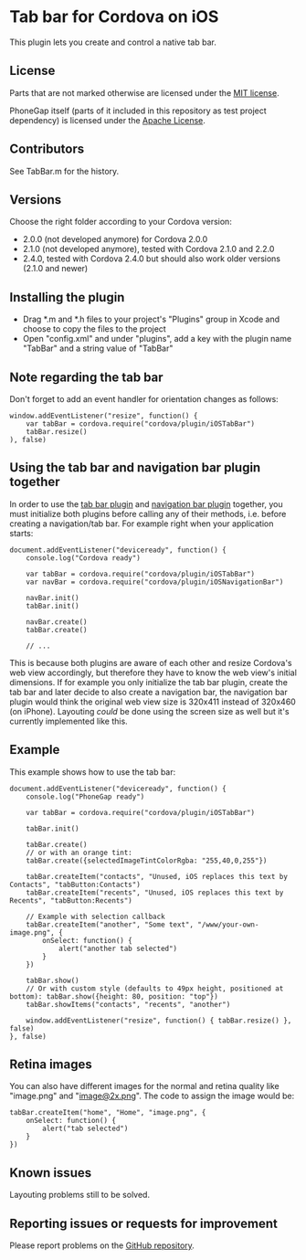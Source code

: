 Tab bar for Cordova on iOS
==========================

This plugin lets you create and control a native tab bar.

License
-------

Parts that are not marked otherwise are licensed under the [MIT license](http://www.opensource.org/licenses/mit-license.html).

PhoneGap itself (parts of it included in this repository as test project dependency) is licensed under the [Apache License](http://phonegap.com/about/license/).

Contributors
------------

See TabBar.m for the history.

Versions
--------

Choose the right folder according to your Cordova version:

- 2.0.0 (not developed anymore) for Cordova 2.0.0
- 2.1.0 (not developed anymore), tested with Cordova 2.1.0 and 2.2.0
- 2.4.0, tested with Cordova 2.4.0 but should also work older versions (2.1.0 and newer)

Installing the plugin
---------------------

- Drag *.m and *.h files to your project's "Plugins" group in Xcode and choose to copy the files to the project
- Open "config.xml" and under "plugins", add a key with the plugin name "TabBar" and a string value of "TabBar"

Note regarding the tab bar
--------------------------

Don't forget to add an event handler for orientation changes as follows:

    window.addEventListener("resize", function() {
        var tabBar = cordova.require("cordova/plugin/iOSTabBar")
        tabBar.resize()
    ), false)

Using the tab bar and navigation bar plugin together
----------------------------------------------------

In order to use the [tab bar plugin](https://github.com/AndiDog/phonegap-plugins/tree/master/iOS/TabBar) and [navigation bar plugin](https://github.com/AndiDog/phonegap-plugins/tree/master/iOS/NavigationBar) together, you must initialize both plugins before calling any of their methods, i.e. before creating a navigation/tab bar. For example right when your application starts:

    document.addEventListener("deviceready", function() {
        console.log("Cordova ready")

        var tabBar = cordova.require("cordova/plugin/iOSTabBar")
        var navBar = cordova.require("cordova/plugin/iOSNavigationBar")

        navBar.init()
        tabBar.init()

        navBar.create()
        tabBar.create()

        // ...

This is because both plugins are aware of each other and resize Cordova's web view accordingly, but therefore they have to know the web view's initial dimensions. If for example you only initialize the tab bar plugin, create the tab bar and later decide to also create a navigation bar, the navigation bar plugin would think the original web view size is 320x411 instead of 320x460 (on iPhone). Layouting *could* be done using the screen size as well but it's currently implemented like this.

Example
-------

This example shows how to use the tab bar:

    document.addEventListener("deviceready", function() {
        console.log("PhoneGap ready")

        var tabBar = cordova.require("cordova/plugin/iOSTabBar")

        tabBar.init()

        tabBar.create()
        // or with an orange tint:
        tabBar.create({selectedImageTintColorRgba: "255,40,0,255"})

        tabBar.createItem("contacts", "Unused, iOS replaces this text by Contacts", "tabButton:Contacts")
        tabBar.createItem("recents", "Unused, iOS replaces this text by Recents", "tabButton:Recents")

        // Example with selection callback
        tabBar.createItem("another", "Some text", "/www/your-own-image.png", {
            onSelect: function() {
                alert("another tab selected")
            }
        })

        tabBar.show()
        // Or with custom style (defaults to 49px height, positioned at bottom): tabBar.show({height: 80, position: "top"})
        tabBar.showItems("contacts", "recents", "another")

        window.addEventListener("resize", function() { tabBar.resize() }, false)
    }, false)

Retina images
-------------

You can also have different images for the normal and retina quality like "image.png" and "image@2x.png". The code to assign the image would be:

    tabBar.createItem("home", "Home", "image.png", {
        onSelect: function() {
            alert("tab selected")
        }
    })

Known issues
------------

Layouting problems still to be solved.

Reporting issues or requests for improvement
--------------------------------------------

Please report problems on the [GitHub repository](https://github.com/AndiDog/phonegap-ios-tabbar-plugin/issues).
